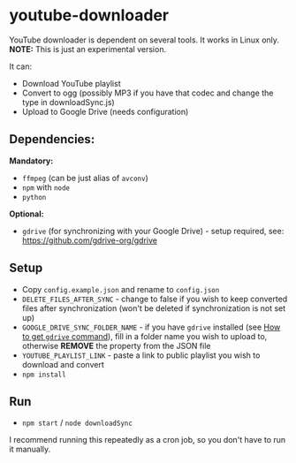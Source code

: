 # youtube-downloader

YouTube downloader is dependent on several tools. It works in Linux only.
**NOTE:** This is just an experimental version.

It can:
- Download YouTube playlist
- Convert to ogg (possibly MP3 if you have that codec and change the type in downloadSync.js)
- Upload to Google Drive (needs configuration)

## Dependencies:
**Mandatory:**
- `ffmpeg` (can be just alias of `avconv`)
- `npm` with `node`
- `python`

**Optional:**
- `gdrive` (for synchronizing with your Google Drive) - setup required, see: https://github.com/gdrive-org/gdrive

## Setup
- Copy `config.example.json` and rename to `config.json`
- `DELETE_FILES_AFTER_SYNC` - change to false if you wish to keep converted files after synchronization (won't be deleted if synchronization is not set up)
- `GOOGLE_DRIVE_SYNC_FOLDER_NAME` - if you have `gdrive` installed (see [How to get `gdrive` command](https://github.com/gdrive-org/gdrive)), fill in a folder name you wish to upload to, otherwise **REMOVE** the property from the JSON file
- `YOUTUBE_PLAYLIST_LINK` - paste a link to public playlist you wish to download and convert
- `npm install`

## Run
- `npm start` / `node downloadSync`

I recommend running this repeatedly as a cron job, so you don't have to run it manually.
